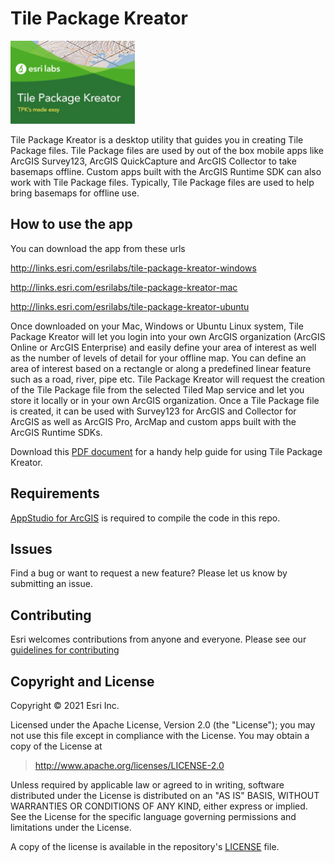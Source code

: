 # Tile Package Kreator
![App](./thumbnail.png)

Tile Package Kreator is a desktop utility that guides you in creating Tile Package files. Tile Package files are used by out of the box mobile apps like ArcGIS Survey123, ArcGIS QuickCapture and ArcGIS Collector to take basemaps offline. Custom apps built with the ArcGIS Runtime SDK can also work with Tile Package files. Typically, Tile Package files are used to help bring basemaps for offline use. 


## How to use the app

You can download the app from these urls

http://links.esri.com/esrilabs/tile-package-kreator-windows

http://links.esri.com/esrilabs/tile-package-kreator-mac 

http://links.esri.com/esrilabs/tile-package-kreator-ubuntu


Once downloaded on your Mac, Windows or Ubuntu Linux system, Tile Package Kreator will let you login into your own ArcGIS organization (ArcGIS Online or ArcGIS Enterprise) and easily define your area of interest as well as the number of levels of detail for your offline map.  You can define an area of interest based on a rectangle or along a predefined linear feature such as a road, river, pipe etc.  Tile Package Kreator will request the creation of the Tile Package file from the selected Tiled Map service and let you store it locally or in your own ArcGIS organization. Once a Tile Package file is created, it can be used with Survey123 for ArcGIS and Collector for ArcGIS as well as ArcGIS Pro, ArcMap and custom apps built with the ArcGIS Runtime SDKs.

Download this [PDF document](http://links.esri.com/esrilabs/tile-package-kreator-help) for a handy help guide for using Tile Package Kreator.

## Requirements

<a href="http://www.esri.com/landing-pages/appstudio">AppStudio for ArcGIS</a> is required to compile the code in this repo.

## Issues

Find a bug or want to request a new feature?  Please let us know by submitting an issue.

## Contributing

Esri welcomes contributions from anyone and everyone. Please see our [guidelines for contributing](https://github.com/esri/contributing)

## Copyright and License

Copyright © 2021 Esri Inc.

Licensed under the Apache License, Version 2.0 (the "License");
you may not use this file except in compliance with the License.
You may obtain a copy of the License at

> http://www.apache.org/licenses/LICENSE-2.0

Unless required by applicable law or agreed to in writing, software
distributed under the License is distributed on an "AS IS" BASIS,
WITHOUT WARRANTIES OR CONDITIONS OF ANY KIND, either express or implied.
See the License for the specific language governing permissions and
limitations under the License.

A copy of the license is available in the repository's [LICENSE](./LICENSE) file.



